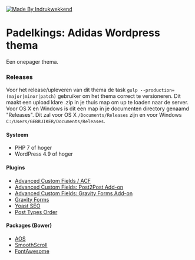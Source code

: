 [![Made By Indrukwekkend](https://img.shields.io/badge/Made%20By-Indrukwekkend-ef7b31.svg)](https://indrukwekkend.nl/)


# Padelkings: Adidas Wordpress thema
Een onepager thema.

### Releases
Voor het release/upleveren van dit thema de task `gulp --production=(major|minor|patch)` gebruiker om het thema correct te versioneren.
Dit maakt een upload klare .zip in je thuis map om up te loaden naar de server.
Voor OS X en Windows is dit een map in je documenten directory genaamd "Releases".
Dit zal voor OS X `/Documents/Releases` zijn en voor Windows `C:/Users/GEBRUIKER/Documents/Releases`.


#### Systeem
 * PHP 7 of hoger
 * WordPress 4.9 of hoger

#### Plugins
* [Advanced Custom Fields / ACF](https://www.advancedcustomfields.com/)
* [Advanced Custom Fields: Post2Post Add-on](https://wordpress.org/plugins/post-2-post-for-acf/)
* [Advanced Custom Fields: Gravity Forms Add-on](https://wordpress.org/plugins/acf-gravityforms-add-on/)
* [Gravity Forms](https://gravityforms.com/)
* [Yoast SEO](https://yoast.com/)
* [Post Types Order](https://wordpress.org/plugins/post-types-order/)

#### Packages (Bower)
* [AOS](https://github.com/michalsnik/aos)
* [SmoothScroll](https://github.com/cferdinandi/smooth-scroll)
* [FontAwesome](https://github.com/components/font-awesome)

